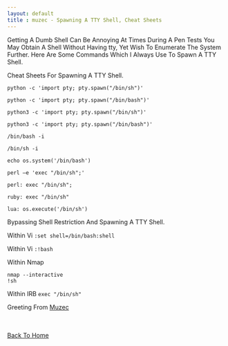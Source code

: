 ```yaml
---
layout: default
title : muzec - Spawning A TTY Shell, Cheat Sheets
---
```


Getting A Dumb Shell Can Be Annoying At Times During A Pen Tests You May Obtain A Shell Without Having tty, Yet Wish To Enumerate The System Further. Here Are Some Commands Which I Always Use To Spawn A TTY Shell.

Cheat Sheets For Spawning A TTY Shell.

```python -c 'import pty; pty.spawn("/bin/sh")'```

```python -c 'import pty; pty.spawn("/bin/bash")'```

```python3 -c 'import pty; pty.spawn("/bin/sh")'```

```python3 -c 'import pty; pty.spawn("/bin/bash")'```

```/bin/bash -i```

```/bin/sh -i```

```echo os.system('/bin/bash')```

```perl —e 'exec "/bin/sh";'```

```perl: exec "/bin/sh";```

```ruby: exec "/bin/sh"```

```lua: os.execute('/bin/sh')```

Bypassing Shell Restriction And Spawning A TTY Shell.

Within Vi
```:set shell=/bin/bash:shell```

Within Vi
```:!bash```

Within Nmap
```
nmap --interactive
!sh
```

Within IRB
```exec "/bin/sh"```

Greeting From [Muzec](https://twitter.com/muzec_saminu)

<br> <br>
[Back To Home](../index.md)
<br>
